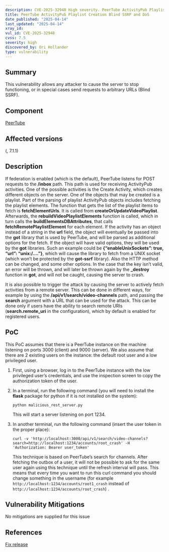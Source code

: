 ```yaml
---
description: CVE-2025-32948 High severity. PeerTube ActivityPub Playlist Creation Blind SSRF and DoS
title: PeerTube ActivityPub Playlist Creation Blind SSRF and DoS
date_published: "2025-04-14"
last_updated: "2025-04-14"
xray_id:
vul_id: CVE-2025-32948
cvss: 7.5
severity: high
discovered_by: Ori Hollander
type: vulnerability
---
```

## Summary
This vulnerability allows any attacker to cause the server to stop functioning, or in special cases send requests to arbitrary URLs (Blind SSRF).

## Component

[PeerTube](https://github.com/Chocobozzz/PeerTube)



## Affected versions

(, 7.1.1)



## Description

If federation is enabled (which is the default), PeerTube listens for POST requests to the **/inbox** path. This path is used for receiving ActivityPub activities. One of the possible activities is the Create Activity, which creates different objects on the server. One of the objects that may be created is a playlist. Part of the parsing of playlist ActivityPub objects includes fetching the playlist elements. The function that gets the list of the playlist items to fetch is **fetchElementUrls**. It is called from **createOrUpdateVideoPlaylist**. Afterwards, the **rebuildVideoPlaylistElements** function is called, which in turn calls the **buildElementsDBAttributes**, that calls **fetchRemotePlaylistElement** for each element. If the activity has an object instead of a string in the **url** field, the object will eventually be passed into the **got** library that is used by PeerTube, and will be parsed as additional options for the fetch. If the object will have valid options, they will be used by the **got** libraries. Such an example could be **{“enableUnixSockets”: true, “url”: “unix:/….”}**, which will cause the library to fetch from a UNIX socket (which won’t be protected by the **got-ssrf** library). Also the HTTP method can be changed, and some other options. In the case that the key isn’t valid, an error will be thrown, and will later be thrown again by the **_destroy** function in **got**, and will not be caught, causing the server to crash.

It is also possible to trigger the attack by causing the server to actively fetch activities from a remote server. This can be done in different ways, for example by using the **/api/v1/search/video-channels** path, and passing the **search** argument with a URL that can be used for the attack. This can be done only if users have the ability to search remote URIs (**search.remote_uri** in the configuration), which by default is enabled for registered users.



## PoC

This PoC assumes that there is a PeerTube instance on the machine listening on ports 3000 (client) and 9000 (server). We also assume that there are 2 existing users on the instance: the default root user and a low privileged user.
1. First, using a browser, log in to the PeerTube instance with the low privileged user’s credentials, and use the inspection screen to copy the authorization token of the user.

1. In a terminal, run the following command (you will need to install the **flask** package for python if it is not installed on the system):

   ```
   python malicious_rest_server.py
   ```

   This will start a server listening on port 1234.

1. In another terminal, run the following command (insert the user token in the proper place):

   ```
   curl -v 'http://localhost:3000/api/v1/search/video-channels?search=http://localhost:1234/accounts/root_crash' -H 'Authorization: Bearer user_token'
   ```

   This technique is based on PeerTube’s search for channels. After fetching the outbox of a user, it will not be possible to ask for the same user again using this technique until the refresh interval will pass. This means that every time you want to run this curl command you should change something in the username (for example `http://localhost:1234/accounts/root1_crash` instead of `http://localhost:1234/accounts/root_crash`) .

## Vulnerability Mitigations

No mitigations are supplied for this issue



## References

[Fix release](https://github.com/Chocobozzz/PeerTube/releases/tag/v7.1.1)
